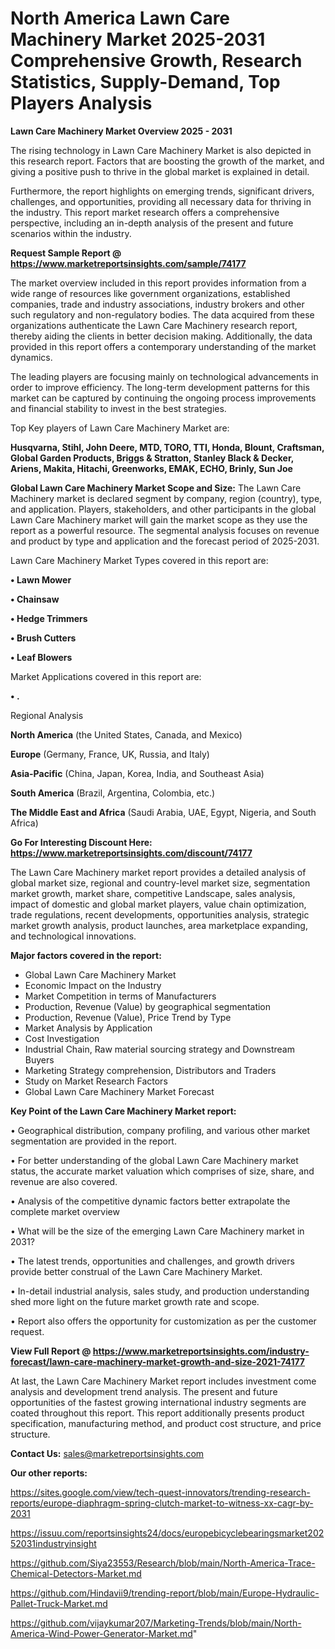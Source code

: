 # North America Lawn Care Machinery Market 2025-2031 Comprehensive Growth, Research Statistics, Supply-Demand,  Top Players Analysis

<Strong> Lawn Care Machinery Market Overview 2025 - 2031</strong>

The rising technology in Lawn Care Machinery Market is also depicted in this research report. Factors that are boosting the growth of the market, and giving a positive push to thrive in the global market is explained in detail.

Furthermore, the report highlights on emerging trends, significant drivers, challenges, and opportunities, providing all necessary data for thriving in the industry. This report market research offers a comprehensive perspective, including an in-depth analysis of the present and future scenarios within the industry.

<strong>Request Sample Report @ <a href=https://www.marketreportsinsights.com/sample/74177>https://www.marketreportsinsights.com/sample/74177</a></strong>

The market overview included in this report provides information from a wide range of resources like government organizations, established companies, trade and industry associations, industry brokers and other such regulatory and non-regulatory bodies. The data acquired from these organizations authenticate the Lawn Care Machinery research report, thereby aiding the clients in better decision making. Additionally, the data provided in this report offers a contemporary understanding of the market dynamics.

The leading players are focusing mainly on technological advancements in order to improve efficiency. The long-term development patterns for this market can be captured by continuing the ongoing process improvements and financial stability to invest in the best strategies.

Top Key players of Lawn Care Machinery Market are:

<strong>Husqvarna, Stihl, John Deere, MTD, TORO, TTI, Honda, Blount, Craftsman, Global Garden Products, Briggs & Stratton, Stanley Black & Decker, Ariens, Makita, Hitachi, Greenworks, EMAK, ECHO, Brinly, Sun Joe</strong>

<strong><b>Global Lawn Care Machinery Market Scope and Size:</b></strong>
The Lawn Care Machinery market is declared segment by company, region (country), type, and application. Players, stakeholders, and other participants in the global Lawn Care Machinery market will gain the market scope as they use the report as a powerful resource. The segmental analysis focuses on revenue and product by type and application and the forecast period of 2025-2031.

Lawn Care Machinery Market Types covered in this report are:

<strong>• Lawn Mower

• Chainsaw

• Hedge Trimmers

• Brush Cutters

• Leaf Blowers</strong>

Market Applications covered in this report are:

<strong>• .</strong> 

Regional Analysis

<strong>North America</strong> (the United States, Canada, and Mexico)

<strong>Europe</strong> (Germany, France, UK, Russia, and Italy)

<strong>Asia-Pacific</strong> (China, Japan, Korea, India, and Southeast Asia)

<strong>South America</strong> (Brazil, Argentina, Colombia, etc.)

<strong>The Middle East and Africa</strong> (Saudi Arabia, UAE, Egypt, Nigeria, and South Africa)

<strong>Go For Interesting Discount Here: <a href=https://www.marketreportsinsights.com/discount/74177>https://www.marketreportsinsights.com/discount/74177</a></strong>

The Lawn Care Machinery market report provides a detailed analysis of global market size, regional and country-level market size, segmentation market growth, market share, competitive Landscape, sales analysis, impact of domestic and global market players, value chain optimization, trade regulations, recent developments, opportunities analysis, strategic market growth analysis, product launches, area marketplace expanding, and technological innovations.

<strong><b>Major factors covered in the report:</b></strong>
<ul>
  <li>Global Lawn Care Machinery Market </li>
  <li>Economic Impact on the Industry</li>
  <li>Market Competition in terms of Manufacturers</li>
  <li>Production, Revenue (Value) by geographical segmentation</li>
  <li>Production, Revenue (Value), Price Trend by Type</li>
  <li>Market Analysis by Application</li>
  <li>Cost Investigation</li>
  <li>Industrial Chain, Raw material sourcing strategy and Downstream Buyers</li>
  <li>Marketing Strategy comprehension, Distributors and Traders</li>
  <li>Study on Market Research Factors</li>
  <li>Global Lawn Care Machinery Market Forecast</li>
</ul>

<strong><b>Key Point of the Lawn Care Machinery Market report:</b></strong>

• Geographical distribution, company profiling, and various other market segmentation are provided in the report.

• For better understanding of the global Lawn Care Machinery market status, the accurate market valuation which comprises of size, share, and revenue are also covered.

• Analysis of the competitive dynamic factors better extrapolate the complete market overview

• What will be the size of the emerging Lawn Care Machinery market in 2031?

• The latest trends, opportunities and challenges, and growth drivers provide better construal of the Lawn Care Machinery Market.

• In-detail industrial analysis, sales study, and production understanding shed more light on the future market growth rate and scope.

• Report also offers the opportunity for customization as per the customer request.

<strong><b>View Full Report @ <a href=https://www.marketreportsinsights.com/industry-forecast/lawn-care-machinery-market-growth-and-size-2021-74177>https://www.marketreportsinsights.com/industry-forecast/lawn-care-machinery-market-growth-and-size-2021-74177</a></b></strong>


At last, the Lawn Care Machinery Market report includes investment come analysis and development trend analysis. The present and future opportunities of the fastest growing international industry segments are coated throughout this report. This report additionally presents product specification, manufacturing method, and product cost structure, and price structure.

<strong>Contact Us:</strong>
sales@marketreportsinsights.com

<strong>Our other reports:</strong>

<a href=https://sites.google.com/view/tech-quest-innovators/trending-research-reports/europe-diaphragm-spring-clutch-market-to-witness-xx-cagr-by-2031>https://sites.google.com/view/tech-quest-innovators/trending-research-reports/europe-diaphragm-spring-clutch-market-to-witness-xx-cagr-by-2031</a>

<a href=https://issuu.com/reportsinsights24/docs/europebicyclebearingsmarket20252031industryinsight>https://issuu.com/reportsinsights24/docs/europebicyclebearingsmarket20252031industryinsight</a>

<a href=https://github.com/Siya23553/Research/blob/main/North-America-Trace-Chemical-Detectors-Market.md>https://github.com/Siya23553/Research/blob/main/North-America-Trace-Chemical-Detectors-Market.md</a>

<a href=https://github.com/Hindavii9/trending-report/blob/main/Europe-Hydraulic-Pallet-Truck-Market.md>https://github.com/Hindavii9/trending-report/blob/main/Europe-Hydraulic-Pallet-Truck-Market.md</a>

<a href=https://github.com/vijaykumar207/Marketing-Trends/blob/main/North-America-Wind-Power-Generator-Market.md>https://github.com/vijaykumar207/Marketing-Trends/blob/main/North-America-Wind-Power-Generator-Market.md</a>"
